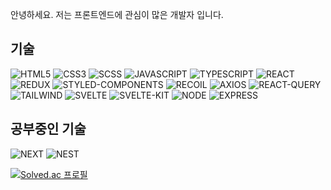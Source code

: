 안녕하세요. 저는 프론트엔드에 관심이 많은 개발자 입니다.

<h2>기술</h2>

![HTML5](https://img.shields.io/badge/HTML5-orange?style=flat&logo=html5&logoColor=white)
![CSS3](https://img.shields.io/badge/CSS3-blue?style=flat&logo=css3)
![SCSS](https://img.shields.io/badge/SCSS-pink?style=flat&logo=sass&logoColor=white)
![JAVASCRIPT](https://img.shields.io/badge/JAVASCRIPT-yellow?style=flat&logo=javascript&logoColor=black)
![TYPESCRIPT](https://img.shields.io/badge/TYPESCRIPT-blue?style=flat&logo=typescript&logoColor=white)
![REACT](https://img.shields.io/badge/REACT-blue?style=flat&logo=react&logoColor=skyblue)
![REDUX](https://img.shields.io/badge/REDUX-purple?style=flat&logo=redux&logoColor=white)
![STYLED-COMPONENTS](https://img.shields.io/badge/STYLED_COMPONENTS-pink?style=flat&logo=styled-components&logoColor=white)
![RECOIL](https://img.shields.io/badge/RECOIL-skyblue?style=flat&logo=RECOIL&logoColor=white)
![AXIOS](https://img.shields.io/badge/AXIOS-black?style=flat&logo=AXIOS&logoColor=white)
![REACT-QUERY](https://img.shields.io/badge/REACT_QUERY-pink?style=flat&logo=REACT-QUERY&logoColor=red)
![TAILWIND](https://img.shields.io/badge/TAILWIND-blue?style=flat&logo=TAILWIND-CSS&logoColor=white)
![SVELTE](https://img.shields.io/badge/SVELTE-red?style=flat&logo=SVELTE&logoColor=white)
![SVELTE-KIT](https://img.shields.io/badge/SVELTEKIT-red?style=flat&logo=SVELTE&logoColor=white)
![NODE](https://img.shields.io/badge/NODE-green?style=flat&logo=node.js&logoColor=white)
![EXPRESS](https://img.shields.io/badge/EXPRESS-green?style=flat&logo=express&logoColor=white)
<h2>공부중인 기술</h2>

![NEXT](https://img.shields.io/badge/NEXT-black?style=flat&logo=next.js&logoColor=white)
![NEST](https://img.shields.io/badge/NEST-black?style=flat&logo=nestjs&logoColor=white)



[![Solved.ac 프로필](http://mazassumnida.wtf/api/v2/generate_badge?boj=wns2252)](https://solved.ac/wns2252)
